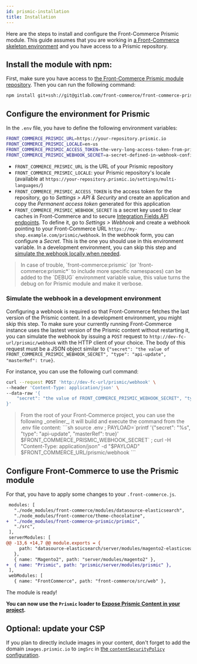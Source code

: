 ```yaml
---
id: prismic-installation
title: Installation
---
```


Here are the steps to install and configure the Front-Commerce Prismic module. This guide assumes that you are working in [a Front-Commerce skeleton environment](https://gitlab.com/front-commerce/front-commerce-skeleton/) and you have access to a Prismic repository.

## Install the module with npm:

First, make sure you have access to [the Front-Commerce Prismic module repository](https://gitlab.com/front-commerce/front-commerce-prismic/). Then you can run the following command:

```sh
npm install git+ssh://git@gitlab.com/front-commerce/front-commerce-prismic.git
```

## Configure the environment for Prismic

In the `.env` file, you have to define the following environment variables:

```sh
FRONT_COMMERCE_PRISMIC_URL=https://your-repository.prismic.io
FRONT_COMMERCE_PRISMIC_LOCALE=en-us
FRONT_COMMERCE_PRISMIC_ACCESS_TOKEN=the-very-long-access-token-from-prismic
FRONT_COMMERCE_PRISMIC_WEBHOOK_SECRET=a-secret-defined-in-webhook-configuration
```

* `FRONT_COMMERCE_PRISMIC_URL` is the URL of your Prismic repository
* `FRONT_COMMERCE_PRISMIC_LOCALE`: your Prismic repository's locale (available at `https://your-repository.prismic.io/settings/multi-languages/`)
* `FRONT_COMMERCE_PRISMIC_ACCESS_TOKEN` is the access token for the repository, go to _Settings > API & Security_ and create an application and copy the _Permanent access token_ generated for this application
* `FRONT_COMMERCE_PRISMIC_WEBHOOK_SECRET` is a secret key used to clear caches in Front-Commerce and to secure [Integration Fields API endpoints](/docs/prismic/integration-fields.html). To define it, go to _Settings > Webhook_ and create a webhook pointing to your Front-Commerce URL `https://my-shop.example.com/prismic/webhook`. In the webhook form, you can configure a _Secret_. This is the one you should use in this environment variable. In a development environment, you can skip this step and [simulate the webhook locally when needed](#Simulate-the-webhook-in-a-development-environment).

<blockquote class="tip">
In case of trouble, `front-commerce:prismic` (or `front-commerce:prismic*` to include more specific namespaces) can be added to the `DEBUG` environment variable value, this value turns the debug on for Prismic module and make it verbose.
</blockquote>

### Simulate the webhook in a development environment

Configuring a webhook is required so that Front-Commerce fetches the last version of the Prismic content. In a development environment, you might skip this step. To make sure your currently running Front-Commerce instance uses the lastest version of the Prismic content without restarting it, you can simulate the webhook by issuing a `POST` request to `http://dev-fc-url/prismic/webhook` with the HTTP client of your choice. The body of this request must be a JSON object similar to `{"secret": "the value of FRONT_COMMERCE_PRISMIC_WEBHOOK_SECRET", "type": "api-update", "masterRef": true}`.

For instance, you can use the following curl command:

```sh
curl --request POST 'http://dev-fc-url/prismic/webhook' \
--header 'Content-Type: application/json' \
--data-raw '{
    "secret": "the value of FRONT_COMMERCE_PRISMIC_WEBHOOK_SECRET", "type": "api-update", "masterRef": true
}'
```

<blockquote class="tip">
From the root of your Front-Commerce project, you can use the following _oneliner_, it will build and execute the command from the .env file content:
```sh
source .env ; PAYLOAD=`printf '{"secret": "%s", "type": "api-update", "masterRef": true}' $FRONT_COMMERCE_PRISMIC_WEBHOOK_SECRET` ; curl -H "Content-Type: application/json" -d "$PAYLOAD" $FRONT_COMMERCE_URL/prismic/webhook
```
</blockquote>

## Configure Front-Commerce to use the Prismic module

For that, you have to apply some changes to your `.front-commerce.js`.

```diff
 modules: [
   "./node_modules/front-commerce/modules/datasource-elasticsearch",
   "./node_modules/front-commerce/theme-chocolatine",
+  "./node_modules/front-commerce-prismic/prismic",
   "./src",
 ],
 serverModules: [
@@ -13,6 +14,7 @@ module.exports = {
     path: "datasource-elasticsearch/server/modules/magento2-elasticsearch",
   },
   { name: "Magento2", path: "server/modules/magento2" },
+  { name: "Prismic", path: "prismic/server/modules/prismic" },
 ],
 webModules: [
   { name: "FrontCommerce", path: "front-commerce/src/web" },
```

The module is ready!

**You can now use the `Prismic` loader to [Expose Prismic Content in your project](/docs/prismic/expose-content.html).**

## Optional: update your CSP

If you plan to directly include images in your content, don't forget to add the domain `images.prismic.io` to `imgSrc` in [the `contentSecurityPolicy` configuration](/docs/reference/configurations.html#config-website-js).
